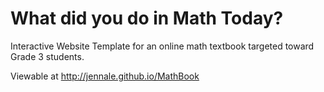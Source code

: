 What did you do in Math Today?
==================

Interactive Website Template for an online math textbook targeted toward Grade 3 students.

Viewable at http://jennale.github.io/MathBook
